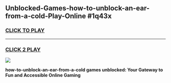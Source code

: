 
## Unblocked-Games-how-to-unblock-an-ear-from-a-cold-Play-Online #1q43x
<h3>
<a href="https://news.freeplayer.one?title=how-to-unblock-an-ear-from-a-cold&ref=3">CLICK TO PLAY</a></h3>
<hr>

<h3>
<a href="https://news.freeplayer.one?title=how-to-unblock-an-ear-from-a-cold&ref=3">CLICK 2 PLAY</a>
  
</h3>

<a href="https://news.freeplayer.one?title=how-to-unblock-an-ear-from-a-cold&ref=3"><img src="https://clearcache.store/games.png"></a>


**how-to-unblock-an-ear-from-a-cold games unblocked: Your Gateway to Fun and Accessible Online Gaming**
